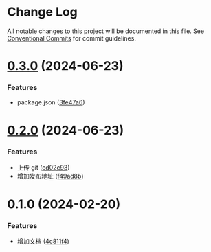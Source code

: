 # Change Log

All notable changes to this project will be documented in this file.
See [Conventional Commits](https://conventionalcommits.org) for commit guidelines.

# [0.3.0](https://github.com/WangXueLinA/dumi_document/compare/@wxl/hight-light-title@0.2.0...@wxl/hight-light-title@0.3.0) (2024-06-23)

### Features

- package.json ([3fe47a6](https://github.com/WangXueLinA/dumi_document/commit/3fe47a64f9815d6b3bea1aaaeff0932dcd19e4ff))

# [0.2.0](https://github.com/WangXueLinA/dumi_document/compare/@wxl/hight-light-title@0.1.0...@wxl/hight-light-title@0.2.0) (2024-06-23)

### Features

- 上传 git ([cd02c93](https://github.com/WangXueLinA/dumi_document/commit/cd02c93a2578edcb4a3d36b5c39e375f84d7cbe5))
- 增加发布地址 ([f49ad8b](https://github.com/WangXueLinA/dumi_document/commit/f49ad8b897decb73c7f18f18038c8257f0fc1095))

# 0.1.0 (2024-02-20)

### Features

- 增加文档 ([4c811f4](https://github.com/WangXueLinA/dumi_document/commit/4c811f4c339debc0bfbcf9e6d6795a9eafd2a59f))
